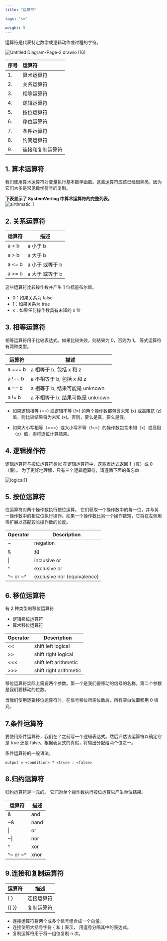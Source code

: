 ```yaml
---
title: "运算符"

tags: "sv"

weight: 5
---
```



运算符是代表特定数学或逻辑动作或过程的字符。

![Untitled Diagram-Page-2 drawio (16)](https://user-images.githubusercontent.com/106074838/188924259-c1baf802-b992-462a-9edc-033773c113c4.png)     


 

|序号| 运算符|  
|:------|:-------|
|1.| 算术运算符|
|2.| 关系运算符|
|3.| 相等运算符|
|4.| 逻辑运算符|
|5.| 按位运算符|
|6.| 移位运算符|
|7.| 条件运算符|
|8.| 约简运算符|
|9.| 连接和复制运算符|

## 1. 算术运算符

我们使用算术运算符对变量执行基本数学函数。这些运算符应该已经很熟悉，因为它们大多是常见数学符号的复制。

**下表显示了 SystemVerilog 中算术运算符的完整列表。**    
![airthmatic_1](https://user-images.githubusercontent.com/106074838/188830091-fab594b8-522f-4c59-8fad-6268427aab03.PNG)  

## 2. 关系运算符


运算符 | 描述
-- | --
a < b | a 小于 b
a > b | a 大于 b
a <= b | a 小于 或等于 b
a >= b | a 大于 或等于 b


这些运算符比较操作数并产生 1 位标量布尔值。

* 0：如果关系为 false   
* 1：如果关系为 true   
* x：如果任何操作数具有未知的 x 位  

## 3. 相等运算符 

相等运算符用于比较表达式。如果比较失败，则结果为 0，否则为 1。 等式运算符有两种类型。

运算符 | 描述
-- | --
a === b | a 相等于 b, 包括 x 和 z 
a !== b | a 不相等于 b, 包括 x 和 z 
a == b | a 相等于 b, 结果可能是 unknown
a != b | a 不相等于 b, 结果可能是 unknown 
  
* 如果逻辑相等 (==) 或逻辑不等 (!=) 的两个操作数都包含未知 (x) 或高阻抗 (z) 值，则比较结果将为未知 (x)。否则，要么是真，要么是假。

* 如果大小写相等（===）或大小写不等（!==）的操作数包含未知（x）或高阻（z）值，则将逐位计算结果。 
 
## 4. 逻辑操作符 

逻辑运算符与按位运算符类似 在逻辑运算符中，这些表达式返回 1（真）或 0（假）。 为了更好地理解，只有三个逻辑运算符，请遵循下面的备忘单   

![logical11](https://user-images.githubusercontent.com/106074838/188828213-e579ba4e-f5b2-40ae-aaca-03c14515a34e.PNG)



## 5. 按位运算符

位运算符对两个操作数执行按位运算。 它们获取一个操作数中的每一位，并与另一操作数中的相应位执行操作。如果一个操作数比另一个操作数短，它将在左侧用零扩展以匹配较长操作数的长度。 

Operator | Description
-- | --
~ | negation
& | 和
\| | inclusive or
^ | exclusive or
^~ or ~^ | exclusive nor (equivalence)



## 6. 移位运算符

有 2 种类型的移位运算符 
* 逻辑移位运算符  
* 算术移位运算符


|Operator | Description|
|-- | --|
|<< | shift left logical|
|>> | shift right logical|
|<<< | shift left arithmetic|
|>>> | shift right arithmetic|


移位运算符实际上需要两个参数。第一个是我们要移动的信号的名称。第二个参数是我们要移动的位数。 

当我们使用逻辑移位运算符时，在信号移位所需位数后，所有空白位置都用 0 填充。

## 7.条件运算符 

要使用条件运算符，我们在？之前写一个逻辑表达式。然后评估该运算符以确定它是 true 还是 false。根据表达式的真假，将输出分配给两个值之一。
 
条件运算符的一般语法。  

`output = <condition> ? <true> : <false>`

## 8.归约运算符

归约运算符是一元的。 它们对单个操作数执行按位运算以产生单位结果。

运算符 | 描述
-- | --
& | and
~& | nand
\| | or
~\| | nor
^ | xor
^~ or ~^ | xnor


## 9.连接和复制运算符 

运算符 | 描述
-- | --
{ } | 连接运算符 
{{ }} | 复制运算符  

* 连接运算符将两个或多个信号组合成一个向量。
* 连接使用大括号字符 { 和 } 表示， 用逗号分隔其中的表达式。
* 复制运算符用于将一组位复制 n 次。





